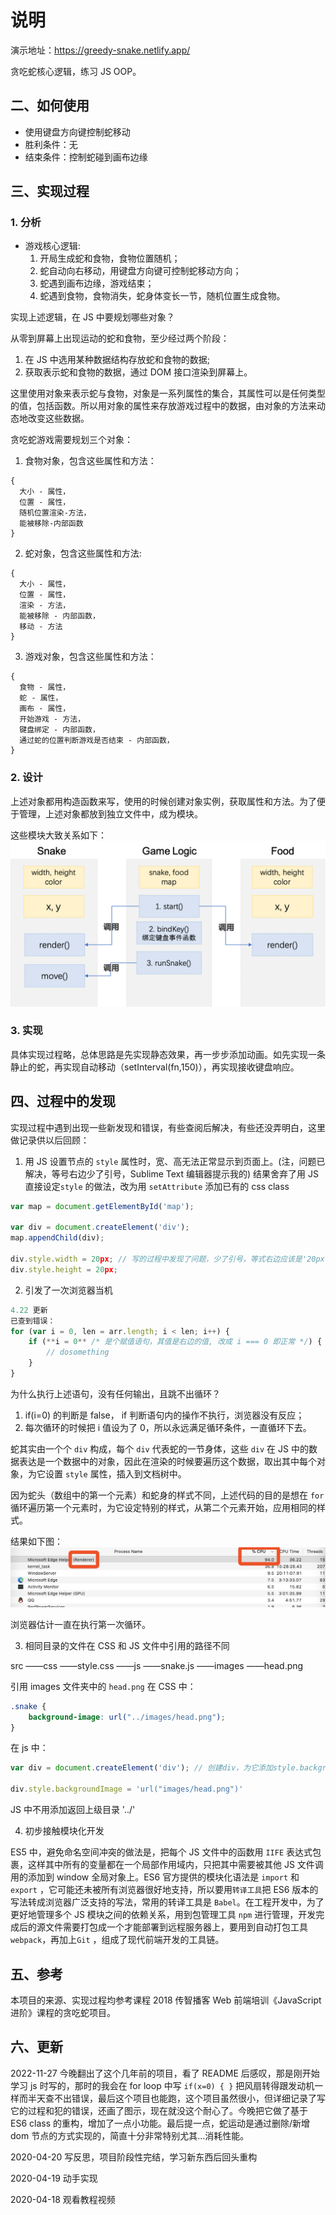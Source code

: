 # 说明

演示地址：https://greedy-snake.netlify.app/

贪吃蛇核心逻辑，练习 JS OOP。

## 二、如何使用

- 使用键盘方向键控制蛇移动
- 胜利条件：无
- 结束条件：控制蛇碰到画布边缘

## 三、实现过程

### 1. 分析

- 游戏核心逻辑:
	1. 开局生成蛇和食物，食物位置随机；
	2. 蛇自动向右移动，用键盘方向键可控制蛇移动方向；
	3. 蛇遇到画布边缘，游戏结束；
	4. 蛇遇到食物，食物消失，蛇身体变长一节，随机位置生成食物。

实现上述逻辑，在 JS 中要规划哪些对象？

从零到屏幕上出现运动的蛇和食物，至少经过两个阶段：
1. 在 JS 中选用某种数据结构存放蛇和食物的数据;
2. 获取表示蛇和食物的数据，通过 DOM 接口渲染到屏幕上。

这里使用对象来表示蛇与食物，对象是一系列属性的集合，其属性可以是任何类型的值，包括函数。所以用对象的属性来存放游戏过程中的数据，由对象的方法来动态地改变这些数据。

贪吃蛇游戏需要规划三个对象：
1. 食物对象，包含这些属性和方法：

```
{
  大小 - 属性，
  位置 - 属性，
  随机位置渲染-方法，
  能被移除-内部函数
}
```

2. 蛇对象，包含这些属性和方法:

```
{
  大小 - 属性，
  位置 - 属性，
  渲染 - 方法，
  能被移除 - 内部函数，
  移动 - 方法
}
```

3. 游戏对象，包含这些属性和方法：

```
{
  食物 - 属性，
  蛇 - 属性，
  画布 - 属性，
  开始游戏 - 方法，
  键盘绑定 - 内部函数，
  通过蛇的位置判断游戏是否结束 - 内部函数，
}
```

### 2. 设计

上述对象都用构造函数来写，使用的时候创建对象实例，获取属性和方法。为了便于管理，上述对象都放到独立文件中，成为模块。

这些模块大致关系如下：
![模块关系图](images/modules_of_greedysnake.png)

### 3. 实现

具体实现过程略，总体思路是先实现静态效果，再一步步添加动画。如先实现一条静止的蛇，再实现自动移动（setInterval(fn,150)），再实现接收键盘响应。

## 四、过程中的发现

实现过程中遇到出现一些新发现和错误，有些查阅后解决，有些还没弄明白，这里做记录供以后回顾：

1. 用 JS 设置节点的 `style` 属性时，宽、高无法正常显示到页面上。(注，问题已解决，等号右边少了引号，Sublime Text 编辑器提示我的)
结果舍弃了用 JS 直接设定`style` 的做法，改为用 `setAttribute` 添加已有的 css class

```javascript
var map = document.getElementById('map'); 

var div = document.createElement('div'); 
map.appendChild(div);

div.style.width = 20px; // 写的过程中发现了问题，少了引号，等式右边应该是'20px'
div.style.height = 20px; 

```

2. 引发了一次浏览器当机
```js
4.22 更新
已查到错误：
for (var i = 0, len = arr.length; i < len; i++) {
	if (**i = 0** /* 是个赋值语句，其值是右边的值, 改成 i === 0 即正常 */) { //
		// dosomething
	}
}
```

为什么执行上述语句，没有任何输出，且跳不出循环？
1. if(i=0) 的判断是 false， if 判断语句内的操作不执行，浏览器没有反应；
2. 每次循环的时候把 i 值设为了 0，所以永远满足循环条件，一直循环下去。

蛇其实由一个个 `div` 构成，每个 `div` 代表蛇的一节身体，这些 `div` 在 JS 中的数据表达是一个数据中的对象，因此在渲染的时候要遍历这个数据，取出其中每个对象，为它设置 `style` 属性，插入到文档树中。

因为蛇头（数组中的第一个元素）和蛇身的样式不同，上述代码的目的是想在 `for` 循环遍历第一个元素时，为它设定特别的样式，从第二个元素开始，应用相同的样式。

结果如下图：
![几秒后，风扇吹得跟发动机似得](images/rendering_forever.jpg)

浏览器估计一直在执行第一次循环。

3. 相同目录的文件在 CSS 和 JS 文件中引用的路径不同

src
  ——css
  	——style.css
  ——js
  	——snake.js
  ——images
  	——head.png

引用 images 文件夹中的 `head.png`
在 CSS 中：
```css
.snake {
	background-image: url("../images/head.png");
}
```

在 js 中：
```js
var div = document.createElement('div'); // 创建div，为它添加style.backgroundImage

div.style.backgroundImage = 'url("images/head.png")'
```
JS 中不用添加返回上级目录 '../'

4. 初步接触模块化开发

ES5 中，避免命名空间冲突的做法是，把每个 JS 文件中的函数用 `IIFE` 表达式包裹，这样其中所有的变量都在一个局部作用域内，只把其中需要被其他 JS 文件调用的添加到 window 全局对象上。ES6 官方提供的模块化语法是 `import` 和 `export` ，它可能还未被所有浏览器很好地支持，所以要用`转译工具`把 ES6 版本的写法转成浏览器广泛支持的写法，常用的转译工具是 `Babel`。在工程开发中，为了更好地管理多个 JS 模块之间的依赖关系，用到包管理工具 `npm` 进行管理，开发完成后的源文件需要打包成一个才能部署到远程服务器上，要用到自动打包工具 `webpack`，再加上`Git` ，组成了现代前端开发的工具链。

## 五、参考

本项目的来源、实现过程均参考课程 2018 传智播客 Web 前端培训《JavaScript 进阶》课程的贪吃蛇项目。

## 六、更新

2022-11-27 今晚翻出了这个几年前的项目，看了 README 后感叹，那是刚开始学习 js 时写的，那时的我会在 for loop 中写 `if(x=0) { }` 把风扇转得跟发动机一样而半天查不出错误，最后这个项目也能跑，这个项目虽然很小，但详细记录了写它的过程和犯的错误，还画了图示，现在就没这个耐心了。今晚把它做了基于 ES6 class 的重构，增加了一点小功能。最后提一点，蛇运动是通过删除/新增 dom 节点的方式实现的，简直十分非常特别尤其...消耗性能。

2020-04-20 写反思，项目阶段性完结，学习新东西后回头重构

2020-04-19 动手实现

2020-04-18 观看教程视频


